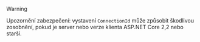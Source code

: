 > [!WARNING]
> Upozornění zabezpečení: vystavení `ConnectionId` může způsobit škodlivou zosobnění, pokud je server nebo verze klienta ASP.NET Core 2,2 nebo starší.

